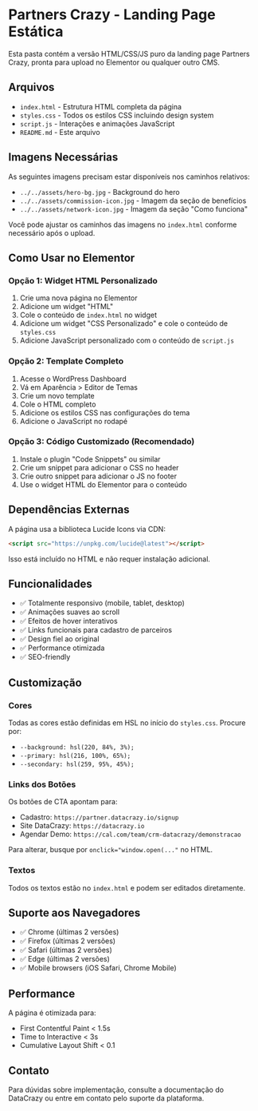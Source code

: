 # Partners Crazy - Landing Page Estática

Esta pasta contém a versão HTML/CSS/JS puro da landing page Partners Crazy, pronta para upload no Elementor ou qualquer outro CMS.

## Arquivos

- `index.html` - Estrutura HTML completa da página
- `styles.css` - Todos os estilos CSS incluindo design system
- `script.js` - Interações e animações JavaScript
- `README.md` - Este arquivo

## Imagens Necessárias

As seguintes imagens precisam estar disponíveis nos caminhos relativos:
- `../../assets/hero-bg.jpg` - Background do hero
- `../../assets/commission-icon.jpg` - Imagem da seção de benefícios
- `../../assets/network-icon.jpg` - Imagem da seção "Como funciona"

Você pode ajustar os caminhos das imagens no `index.html` conforme necessário após o upload.

## Como Usar no Elementor

### Opção 1: Widget HTML Personalizado
1. Crie uma nova página no Elementor
2. Adicione um widget "HTML" 
3. Cole o conteúdo de `index.html` no widget
4. Adicione um widget "CSS Personalizado" e cole o conteúdo de `styles.css`
5. Adicione JavaScript personalizado com o conteúdo de `script.js`

### Opção 2: Template Completo
1. Acesse o WordPress Dashboard
2. Vá em Aparência > Editor de Temas
3. Crie um novo template
4. Cole o HTML completo
5. Adicione os estilos CSS nas configurações do tema
6. Adicione o JavaScript no rodapé

### Opção 3: Código Customizado (Recomendado)
1. Instale o plugin "Code Snippets" ou similar
2. Crie um snippet para adicionar o CSS no header
3. Crie outro snippet para adicionar o JS no footer
4. Use o widget HTML do Elementor para o conteúdo

## Dependências Externas

A página usa a biblioteca Lucide Icons via CDN:
```html
<script src="https://unpkg.com/lucide@latest"></script>
```

Isso está incluído no HTML e não requer instalação adicional.

## Funcionalidades

- ✅ Totalmente responsivo (mobile, tablet, desktop)
- ✅ Animações suaves ao scroll
- ✅ Efeitos de hover interativos
- ✅ Links funcionais para cadastro de parceiros
- ✅ Design fiel ao original
- ✅ Performance otimizada
- ✅ SEO-friendly

## Customização

### Cores
Todas as cores estão definidas em HSL no início do `styles.css`. Procure por:
- `--background: hsl(220, 84%, 3%);`
- `--primary: hsl(216, 100%, 65%);`
- `--secondary: hsl(259, 95%, 45%);`

### Links dos Botões
Os botões de CTA apontam para:
- Cadastro: `https://partner.datacrazy.io/signup`
- Site DataCrazy: `https://datacrazy.io`
- Agendar Demo: `https://cal.com/team/crm-datacrazy/demonstracao`

Para alterar, busque por `onclick="window.open(..."` no HTML.

### Textos
Todos os textos estão no `index.html` e podem ser editados diretamente.

## Suporte aos Navegadores

- ✅ Chrome (últimas 2 versões)
- ✅ Firefox (últimas 2 versões)
- ✅ Safari (últimas 2 versões)
- ✅ Edge (últimas 2 versões)
- ✅ Mobile browsers (iOS Safari, Chrome Mobile)

## Performance

A página é otimizada para:
- First Contentful Paint < 1.5s
- Time to Interactive < 3s
- Cumulative Layout Shift < 0.1

## Contato

Para dúvidas sobre implementação, consulte a documentação do DataCrazy ou entre em contato pelo suporte da plataforma.